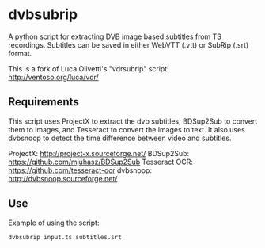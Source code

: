 dvbsubrip
=========

A python script for extracting DVB image based subtitles from TS recordings.  Subtitles can be saved in either WebVTT (.vtt) or SubRip (.srt) format.

This is a fork of Luca Olivetti's "vdrsubrip" script: http://ventoso.org/luca/vdr/

## Requirements

This script uses ProjectX to extract the dvb subtitles, BDSup2Sub to convert them to images, and Tesseract to convert the images to text. It also uses dvbsnoop to detect the time difference between video and subtitles.

ProjectX: http://project-x.sourceforge.net/
BDSup2Sub: https://github.com/mjuhasz/BDSup2Sub
Tesseract OCR: https://github.com/tesseract-ocr
dvbsnoop: http://dvbsnoop.sourceforge.net/

## Use

Example of using the script:

`dvbsubrip input.ts subtitles.srt`

